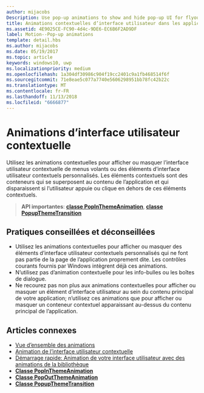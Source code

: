 ```yaml
---
author: mijacobs
Description: Use pop-up animations to show and hide pop-up UI for flyouts or custom pop-up UI elements. Pop-up elements are containers that appear over the app's content and are dismissed if the user taps or clicks outside of the pop-up element.
title: Animations contextuelles d’interface utilisateur dans les applications UWP
ms.assetid: 4E9025CE-FC90-4d4c-9DE6-EC6B6F2AD9DF
label: Motion--Pop-up animations
template: detail.hbs
ms.author: mijacobs
ms.date: 05/19/2017
ms.topic: article
keywords: windows10, uwp
ms.localizationpriority: medium
ms.openlocfilehash: 1a304df30986c904f19cc2401c9a1fb468514f6f
ms.sourcegitcommit: 71e8eae5c077a7740e5606298951bb78fc42b22c
ms.translationtype: MT
ms.contentlocale: fr-FR
ms.lasthandoff: 11/13/2018
ms.locfileid: "6666877"
---
```

# <a name="pop-up-ui-animations"></a>Animations d’interface utilisateur contextuelle



Utilisez les animations contextuelles pour afficher ou masquer l’interface utilisateur contextuelle de menus volants ou des éléments d’interface utilisateur contextuels personnalisés. Les éléments contextuels sont des conteneurs qui se superposent au contenu de l’application et qui disparaissent si l’utilisateur appuie ou clique en dehors de ces éléments contextuels.

> **API importantes**: [**classe PopInThemeAnimation**](https://msdn.microsoft.com/library/windows/apps/br210383), [**classe PopupThemeTransition**](https://msdn.microsoft.com/library/windows/apps/hh969172)


## <a name="dos-and-donts"></a>Pratiques conseillées et déconseillées


-   Utilisez les animations contextuelles pour afficher ou masquer des éléments d’interface utilisateur contextuels personnalisés qui ne font pas partie de la page de l’application proprement dite. Les contrôles courants fournis par Windows intègrent déjà ces animations.
-   N’utilisez pas d’animation contextuelle pour les info-bulles ou les boîtes de dialogue.
-   Ne recourez pas non plus aux animations contextuelles pour afficher ou masquer un élément d’interface utilisateur au sein du contenu principal de votre application; n’utilisez ces animations que pour afficher ou masquer un conteneur contextuel apparaissant au-dessus du contenu principal de l’application.

## <a name="related-articles"></a>Articles connexes

* [Vue d’ensemble des animations](https://msdn.microsoft.com/library/windows/apps/mt187350)
* [Animation de l’interface utilisateur contextuelle](https://msdn.microsoft.com/library/windows/apps/xaml/jj649433)
* [Démarrage rapide: Animation de votre interface utilisateur avec des animations de la bibliothèque](https://msdn.microsoft.com/library/windows/apps/xaml/hh452703)
* [**Classe PopInThemeAnimation**](https://msdn.microsoft.com/library/windows/apps/br210383)
* [**Classe PopOutThemeAnimation**](https://msdn.microsoft.com/library/windows/apps/br210391)
* [**Classe PopupThemeTransition**](https://msdn.microsoft.com/library/windows/apps/hh969172)

 

 




